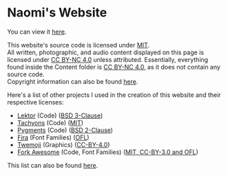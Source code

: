 # Naomi's Website
You can view it [here](https://nao.id.au/).  

This website's source code is licensed under [MIT](https://github.com/installwitch/site/blob/master/LICENSE).  
All written, photographic, and audio content displayed on this page is licensed under [CC BY-NC 4.0](https://creativecommons.org/licenses/by-nc/4.0/) unless attributed. Essentially, everything found inside the Content folder is [CC BY-NC 4.0](https://creativecommons.org/licenses/by-nc/4.0/), as it does not contain any source code.  
Copyright information can also be found [here](https://nao.id.au/copyright/).

Here's a list of other projects I used in the creation of this website and their respective licenses:  
- [Lektor](https://github.com/lektor/lektor/) (Code) ([BSD 3-Clause](https://github.com/lektor/lektor/blob/master/LICENSE))
- [Tachyons](https://github.com/tachyons-css/tachyons/) (Code) ([MIT](https://github.com/tachyons-css/tachyons/blob/main/license))
- [Pygments](https://github.com/pygments/pygments) (Code) ([BSD 2-Clause](https://github.com/pygments/pygments/blob/master/LICENSE))
- [Fira](https://github.com/mozilla/Fira) (Font Families) ([OFL](https://github.com/mozilla/Fira/blob/master/LICENSE))
- [Twemoji](https://github.com/twitter/twemoji) (Graphics) ([CC-BY-4.0](https://github.com/twitter/twemoji/blob/master/LICENSE-GRAPHICS))
- [Fork Awesome](https://forkaweso.me/Fork-Awesome/) (Code, Font Families) ([MIT, CC-BY-3.0 and OFL](https://github.com/ForkAwesome/Fork-Awesome/blob/master/LICENSES))  

This list can also be found [here](https://nao.id.au/attribution/).